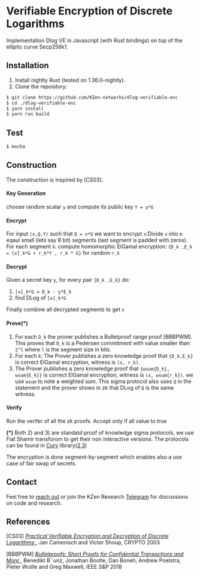 # Verifiable Encryption of Discrete Logarithms

Implementation Dlog VE in Javascript (with Rust bindings) on top of the elliptic curve Secp256k1.<br>


## Installation

1. Install nightly Rust (tested on 1.36.0-nightly).
2. Clone the repoistory:
```sh
$ git clone https://github.com/KZen-networks/dlog-verifiable-enc
$ cd ./dlog-verifiable-enc
$ yarn install
$ yarn run build
```

## Test
```sh
$ mocha
```

## Construction
The construction is inspired by [CS03]. 

#### Key Generation
choose random scalar `y` and compute its public key `Y = y*G`

#### Encrypt
For input `(x,Q,Y)` such that `Q = x*G` we want to encrypt `x`:Divide `x` into `m` eqaul small (lets say 8 bit) segments (last segment is padded with zeros). For each segment `k`: compute homomorphic ElGamal encryption: `{D_k ,E_k = [x]_k*G + r_k*Y , r_k * G}` for random `r_k`

#### Decrypt
Given a secret key `y`, for every pair `{D_k ,E_k}` do: 
  1) `[x]_k*G = D_k - y*E_k`
  2) find DLog of  `[x]_k*G`
  
Finally combine all decrypted segments to get `x`

#### Prove(*)
  1) For each `D_k` the prover publishes a Bulletproof range proof [BBBPWM]. This proves that `D_k` is a Pedersen commitment with value smaller than `2^l` where `l` is the segment size in bits.
  2) For each `k`: The Prover publishes a zero knowledge proof that `{D_k,E_k}` is correct ElGamal encryption, witness is `(x, r_k)`.
  3) The Prover publishes a zero knowledge proof that `{wsum{D_k}, wsum{E_k}}` is correct ElGamal encryption, witness is `(x, wsum{r_k})`. we use `wsum` to note a weighted sum. This sigma protocol also uses `Q` in the statement and the prover shows in zk that DLog of `Q` is the same witness.    


#### Verify
Run the verifer of all the zk proofs. Accept only if all value to true

**(*)** Both 2) and 3) are standatd proof of knowledge sigma protocols, we use Fiat Shamir transforom to get their non interactive versions. The protocols can be found in [Curv](https://github.com/KZen-networks/curv) library([2](https://github.com/KZen-networks/curv/blob/master/src/cryptographic_primitives/proofs/sigma_correct_homomorphic_elgamal_enc.rs#L17),[3](https://github.com/KZen-networks/curv/blob/master/src/cryptographic_primitives/proofs/sigma_correct_homomorphic_elgamal_encryption_of_dlog.rs#L17))

The encryption is done segment-by-segment which enables also a use case of fair swap of secrets. 


## Contact

Feel free to [reach out](mailto:github@kzencorp.com) or join the KZen Research [Telegram](https://t.me/kzen_research) for discussions on code and research.

## References

\[CS03] [
  _Practical Verifiable Encryption and Decryption
   of Discrete Logarithms_
](https://link.springer.com/content/pdf/10.1007/978-3-540-45146-4_8.pdf),
  Jan Camenisch and Victor Shoup, CRYPTO 2003
  
\[BBBPWM] [
  _Bulletproofs: Short Proofs for Confidential Transactions and More_
](https://eprint.iacr.org/2017/1066.pdf),
Benedikt B¨unz, Jonathan Bootle, Dan Boneh, Andrew Poelstra, Pieter Wuille and Greg Maxwell, IEEE S&P 2018
  
